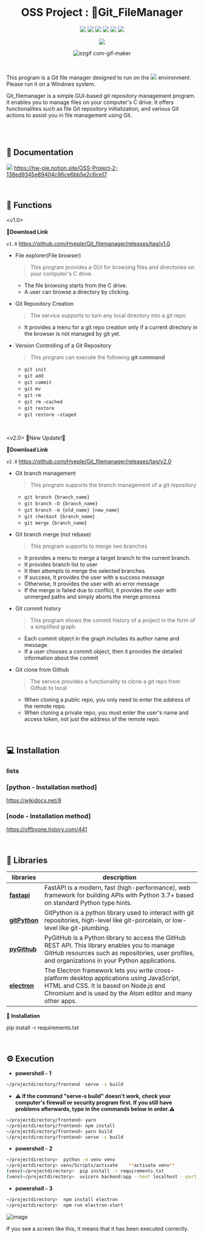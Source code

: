 
<div align="center">
 
# OSS Project : 📁Git_FileManager

 
<img src="https://img.shields.io/badge/node.js-339933?style=flat-square&logo=node.js&logoColor=white"/>  <img src="https://img.shields.io/badge/react-61DAFB?style=flat-square&logo=react&logoColor=white"/> <img src="https://img.shields.io/badge/typescript-3178C6?style=flat-square&logo=typescript&logoColor=white"/>  <img src="https://img.shields.io/badge/python-3776AB?style=flat-square&logo=python&logoColor=white"/>  <img src="https://img.shields.io/badge/fastapi-009688?style=flat-square&logo=fastapi&logoColor=white"/>   <img src="https://img.shields.io/badge/electron-47848F?style=flat-square&logo=electron&logoColor=white"/>  
 
<a href="https://github.com/Hyeple/Git_filemanager/graphs/contributors">
  <img src="https://contrib.rocks/image?repo=Hyeple/Git_filemanager" />
</a>
 
 <br/>
 
 ![ezgif com-gif-maker](https://github.com/Hyeple/Git_filemanager/assets/86519064/81033036-f41c-4f96-acdd-84636d0d191f)
 
 
 </div>
 
 <br/>
 
This program is a Git file manager designed to run on the <img src="https://img.shields.io/badge/windows_10,_11-0078D6?style=flat-square&logo=windows&logoColor=white"/> environment.
Please run it on a Windows system. 

Git_filemanager is a simple GUI-based git repository management program. 
It enables you to manage files on your computer's C drive. 
It offers functionalities such as file Git repository initialization, and various Git actions to assist you in file management using Git. 

<br/>


 
<br/>


## 📄 Documentation
<img src="https://img.shields.io/badge/notion-000000?style=flat-square&logo=notion&logoColor=white"/> https://hw-ple.notion.site/OSS-Project-2-138ed9345e89404c96ce6bb5e2c6ce17

<br/>

## 🔎 Functions

<v1.0>

📎**Download Link**

```v1.0``` https://github.com/Hyeple/Git_filemanager/releases/tag/v1.0


- File explorer(File browser)
  > This program provides a GUI for browsing files and directories on your computer's C drive.
  >
	- The file browsing starts from the C drive.
	- A user can browse a directory by clicking.

- Git Repository Creation 
  > The service supports to turn any local directory into a git repo.
  > 
	- It provides a menu for a git repo creation only if a current directory in the browser is not managed by git yet.

- Version Controlling of a Git Repository
  > This program can execute the following **git command**
    - `git init`
    - `git add`             
    - `git commit`              
    - `git mv`
    - `git rm`             
    - `git rm —cached` 
    - `git restore`    
    - `git restore —staged`

<br/>


<v2.0> 🌟New Update!🌟

📎**Download Link**

```v2.0``` https://github.com/Hyeple/Git_filemanager/releases/tag/v2.0

- Git branch management

  > This program supports the branch management of a git repository
  > 
	- `git branch {branch_name}`
    - `git branch -D {branch_name}`
    - `git branch -m {old_name} {new_name}`
    - `git checkout {branch_name}`
    - `git merge {branch_name}`
        
- Git branch merge (not rebase)

  > This program supports to merge two branches
  > 
    - It provides a menu to merge a target branch to the current branch.
    - It provides branch list to user
    - It then attempts to merge the selected branches
    - If success, It provides the user with a success message
    - Otherwise, It provides the user with an error message
    - If the merge is failed due to conflict, it provides the user with unmerged paths and simply aborts the merge process

- Git commit history

  > This program shows the commit history of a project in the form of a simplified graph
  >
	- Each commit object in the graph includes its author name and message.
    - If a user chooses a commit object, then it provides the detailed information about the commit	

- Git clone from Github
  > The service provides a functionality to clone a git repo from Github to local
  >
	- When cloning a public repo, you only need to enter the address of the remote repo.
	- When cloning a private repo, you must enter the user's name and access token, not just the address of the remote repo.

<br/>


## 💻 Installation

### lists

### [python - Installation method] 
https://wikidocs.net/8

### [node - Installation method] 
https://offbyone.tistory.com/441


<br/>


 ## 📖 Libraries
 
 |libraries|description|
 |---|-----|
 |[**fastapi**](https://fastapi.tiangolo.com/ko/)|FastAPI is a modern, fast (high-performance), web framework for building APIs with Python 3.7+ based on standard Python type hints.|
 |[**gitPython**](https://gitpython.readthedocs.io/en/stable/)|GitPython is a python library used to interact with git repositories, high-level like git-porcelain, or low-level like git-plumbing.|
 |[**pyGithub**](https://github.com/PyGithub/PyGithub)|PyGitHub is a Python library to access the GitHub REST API. This library enables you to manage GitHub resources such as repositories, user profiles, and organizations in your Python applications.|
 |[**electron**](https://github.com/electron/electron)|The Electron framework lets you write cross-platform desktop applications using JavaScript, HTML and CSS. It is based on Node.js and Chromium and is used by the Atom editor and many other apps.|
 

**📌 Installation**

pip install -r requirements.txt



<br/>


## ⚙️ Execution

- **powershell - 1**
```bash
~/projectdirectory/frontend  serve -s build
```

 
- **⚠️ If the command "serve-s build" doesn't work, check your computer's firewall or security program first. If you still have problems afterwards, type in the commands below in order.⚠️**
```bash
~/projectdirectory/frontend> yarn
~/projectdirectory/frontend> npm install
~/projectdirectory/frontend> yarn build
~/projectdirectory/frontend> serve -s build
```


- **powershell - 2**
 ```bash
 ~/projectdirectory>  python -m venv venv 
 ~/projectdirectory> venv/Scripts/activate    **activate venv**
 (venv)~/projectdirectory>  pip install -r requirements.txt
 (venv)~/projectdirectory>  uvicorn backend:app --host localhost --port 8000    ** after serve -s build**
 ```
 

- **powershell - 3**
 ```bash
 ~/projectdirectory>  npm install electron
 ~/projectdirectory>  npm run electron-start
 ```




![image](https://github.com/Hyeple/Git_filemanager/assets/102994654/dbe7ad0a-b154-41d4-b6d7-9ba869c1f55d)

If you see a screen like this, it means that it has been executed correctly.


